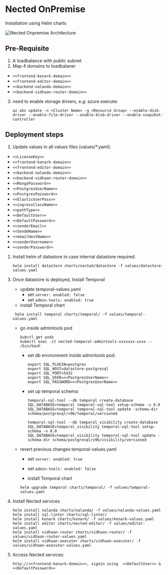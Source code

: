 # Nected OnPremise
Installation using Helm charts

![Nected Onpremise Architecture](https://assets.nected.io/nalanda/nected-onpremise-arch.jpg)

## Pre-Requisite
1. A loadbalance with public subnet
2. Map 4 domains to loadbalaner
  - `<<frontend-konark-domain>>`
  - `<<frontend-editor-domain>>`
  - `<<backend-nalanda-domain>>`
  - `<<backend-vidhaan-router-domain>>`
3. need to enable storage drivers, e.g: azure execute:
   ```
   az aks update -n <Cluster Name> -g <Resource Group> --enable-disk-driver --enable-file-driver --enable-blob-driver --enable-snapshot-controller
   ```

## Deployment steps
1. Update values in all values files (values/*.yaml):
  - `<<LicenseKey>>`
  - `<<frontend-konark-domain>>`
  - `<<frontend-editor-domain>>`
  - `<<backend-nalanda-domain>>`
  - `<<backend-vidhaan-router-domain>>`
  - `<<MongoPassword>>`
  - `<<PostgresUserName>>`
  - `<<PostgresPassword>>`
  - `<<ElasticUserPass>>`
  - `<<ingressClassName>>`
  - `<<pathType>>`
  - `<<DefaultUser>>`
  - `<<DefaultPassword>>`
  - `<<senderEmail>>`
  - `<<SendeName>>`
  - `<<emailHostName>>`
  - `<<senderUsername>>`
  - `<<senderPassword>>`


2. Install helm of datastore in case internal datastore required.
   ```
   helm install datastore charts/nected/datastore -f values/datastore-values.yaml
   ```

5. Once datastore is deployed, Install Temporal
    - update temporal-values.yaml
      - set `server: enabled: false`
      - set `admin-tools: enabled: true`
   -  install Temporal chart
     ```
      helm install temporal charts/temporal/ -f values/temporal-values.yaml
     ```
    - go inside admintools pod
      ```
      kubctl get pods
      kubectl exec -it nected-temporal-admintools-xxxxxxx-xxxx -- /bin/bash
      ```
      - set db environment inside admintools pod:
        ```
        export SQL_PLUGIN=postgres
        export SQL_HOST=datastore-postgresql
        export SQL_PORT=5432
        export SQL_USER=<<PostgresUserName>>
        export SQL_PASSWORD=<<PostgresUserName>>
        ```
  
      - set up temporal schema:
        ```
        temporal-sql-tool --db temporal create-database
        SQL_DATABASE=temporal temporal-sql-tool setup-schema -v 0.0
        SQL_DATABASE=temporal temporal-sql-tool update -schema-dir schema/postgresql/v96/temporal/versioned
  
        temporal-sql-tool --db temporal_visibility create-database
        SQL_DATABASE=temporal_visibility temporal-sql-tool setup-schema -v 0.0
        SQL_DATABASE=temporal_visibility temporal-sql-tool update -schema-dir schema/postgresql/v96/visibility/versioned
        ```

    - revert previous changes temporal-values.yaml 
      - set `server: enabled: true`
      - set `admin-tools: enabled: false`
      
      -  install Temporal chart
        ```
        helm upgrade temporal charts/temporal/ -f values/temporal-values.yaml
        ````

6. Install Nected services
    ```
    helm install nalanda charts/nalanda/ -f values/nalanda-values.yaml
    helm install sql-linter charts/sql-linter/
    helm install konark charts/konark/ -f values/konark-values.yaml
    helm install editor charts/nected-editor/ -f values/editor-values.yaml
    helm install vidhaan-router charts/vidhaan-router/ -f values/vidhaan-router-values.yaml
    helm install vidhaan-executer charts/vidhaan-executer/ -f values/vidhaan-executer-values.yaml
    ```

7. Access  Nected services:
   ```
   http://<<frontend-konark-domain>>, signin using  <<DefaultUser>> & <<DefaultPassword>>
   ```
